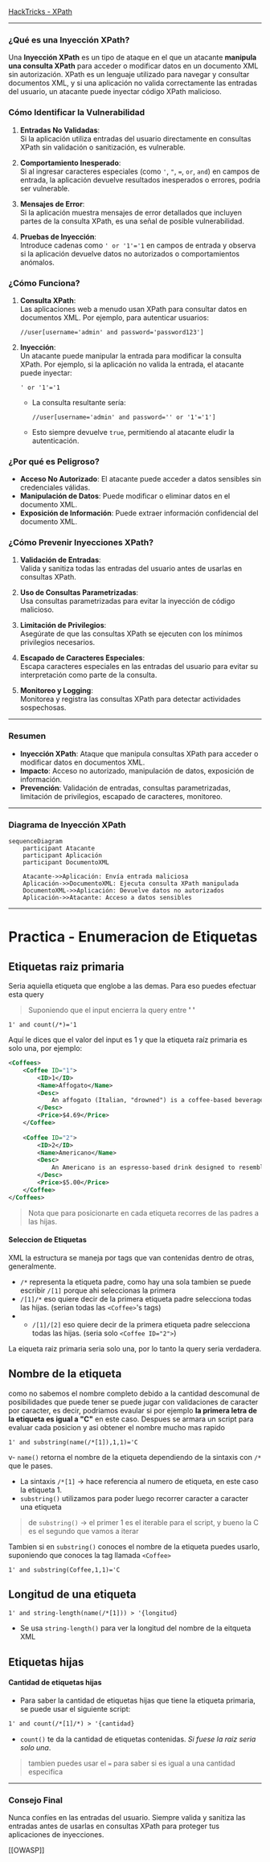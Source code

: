 [HackTricks - XPath](https://book.hacktricks.wiki/en/pentesting-web/xpath-injection.html)

---
### **¿Qué es una Inyección XPath?**

Una **Inyección XPath** es un tipo de ataque en el que un atacante **manipula una consulta XPath** para acceder o modificar datos en un documento XML sin autorización. XPath es un lenguaje utilizado para navegar y consultar documentos XML, y si una aplicación no valida correctamente las entradas del usuario, un atacante puede inyectar código XPath malicioso.

### **Cómo Identificar la Vulnerabilidad**

1. **Entradas No Validadas**:  
   Si la aplicación utiliza entradas del usuario directamente en consultas XPath sin validación o sanitización, es vulnerable.

2. **Comportamiento Inesperado**:  
   Si al ingresar caracteres especiales (como `'`, `"`, `=`, `or`, `and`) en campos de entrada, la aplicación devuelve resultados inesperados o errores, podría ser vulnerable.

3. **Mensajes de Error**:  
   Si la aplicación muestra mensajes de error detallados que incluyen partes de la consulta XPath, es una señal de posible vulnerabilidad.

4. **Pruebas de Inyección**:  
   Introduce cadenas como `' or '1'='1` en campos de entrada y observa si la aplicación devuelve datos no autorizados o comportamientos anómalos.

### **¿Cómo Funciona?**

1. **Consulta XPath**:  
   Las aplicaciones web a menudo usan XPath para consultar datos en documentos XML. Por ejemplo, para autenticar usuarios:
   ```xpath
   //user[username='admin' and password='password123']
   ```

2. **Inyección**:  
   Un atacante puede manipular la entrada para modificar la consulta XPath. Por ejemplo, si la aplicación no valida la entrada, el atacante puede inyectar:
   ```xpath
   ' or '1'='1
   ```
   - La consulta resultante sería:
     ```xpath
     //user[username='admin' and password='' or '1'='1']
     ```
   - Esto siempre devuelve `true`, permitiendo al atacante eludir la autenticación.


### **¿Por qué es Peligroso?**

- **Acceso No Autorizado**: El atacante puede acceder a datos sensibles sin credenciales válidas.
- **Manipulación de Datos**: Puede modificar o eliminar datos en el documento XML.
- **Exposición de Información**: Puede extraer información confidencial del documento XML.

### **¿Cómo Prevenir Inyecciones XPath?**

1. **Validación de Entradas**:  
   Valida y sanitiza todas las entradas del usuario antes de usarlas en consultas XPath.

2. **Uso de Consultas Parametrizadas**:  
   Usa consultas parametrizadas para evitar la inyección de código malicioso.

3. **Limitación de Privilegios**:  
   Asegúrate de que las consultas XPath se ejecuten con los mínimos privilegios necesarios.

4. **Escapado de Caracteres Especiales**:  
   Escapa caracteres especiales en las entradas del usuario para evitar su interpretación como parte de la consulta.

5. **Monitoreo y Logging**:  
   Monitorea y registra las consultas XPath para detectar actividades sospechosas.

---

### **Resumen**

- **Inyección XPath**: Ataque que manipula consultas XPath para acceder o modificar datos en documentos XML.
- **Impacto**: Acceso no autorizado, manipulación de datos, exposición de información.
- **Prevención**: Validación de entradas, consultas parametrizadas, limitación de privilegios, escapado de caracteres, monitoreo.

---

### **Diagrama de Inyección XPath**

```mermaid
sequenceDiagram
    participant Atacante
    participant Aplicación
    participant DocumentoXML

    Atacante->>Aplicación: Envía entrada maliciosa
    Aplicación->>DocumentoXML: Ejecuta consulta XPath manipulada
    DocumentoXML->>Aplicación: Devuelve datos no autorizados
    Aplicación->>Atacante: Acceso a datos sensibles
```

---

# Practica - Enumeracion de Etiquetas

## Etiquetas raiz primaria

Seria aquiella etiqueta que englobe a las demas. Para eso puedes efectuar esta query 

> Suponiendo que el input encierra la query entre **'   '**


```xpath
1' and count(/*)='1
```

Aquí le dices que  el valor del input es 1 y que la etiqueta raíz primaria es solo una, por ejemplo:

```xml
<Coffees>
	<Coffee ID="1">
		<ID>1</ID>
		<Name>Affogato</Name>
		<Desc>
			An affogato (Italian, "drowned") is a coffee-based beverage. It usually takes the form of a scoop of vanilla gelato or ice cream topped with a shot of hot espresso. Some variations also include a shot of Amaretto or other liqueur.
		</Desc>
		<Price>$4.69</Price>
	</Coffee>
	
	<Coffee ID="2">
		<ID>2</ID>
		<Name>Americano</Name>
		<Desc>
			An Americano is an espresso-based drink designed to resemble coffee brewed in a drip filter, considered popular in the United States of America. This drink consists of a single or double-shot of espresso combined with up to four or five ounces of hot water in a two-demitasse cup.
		</Desc>
		<Price>$5.00</Price>
	</Coffee>
</Coffees>
```

> Nota que para posicionarte en cada etiqueta recorres de las padres a las hijas.

#### Seleccion de Etiquetas
XML la estructura se maneja por tags que van contenidas dentro de otras, generalmente.

- `/*` representa la etiqueta padre, como hay una sola tambien se puede escribir `/[1]` porque ahi seleccionas la primera
- `/[1]/*` eso quiere decir de la primera etiqueta padre selecciona todas las hijas. (serian todas las `<Coffee>`'s tags)
- - `/[1]/[2]` eso quiere decir de la primera etiqueta padre selecciona todas las hijas. (seria solo `<Coffee ID="2">`)

La eiqueta raiz primaria seria solo una, por lo tanto la query seria verdadera.

## Nombre de la etiqueta

como no sabemos el nombre completo debido a la cantidad descomunal de posibilidades que puede tener se puede jugar con validaciones de caracter por caracter, es decir, podriamos evaular si por ejemplo **la primera letra de la etiqueta es igual a "C"** en este caso. Despues se armara un script para evaluar cada posicion y asi obtener el nombre mucho mas rapido

```
1' and substring(name(/*[1]),1,1)='C
```

v- `name()` retorna el nombre de la etiqueta dependiendo de la sintaxis con `/*` que le pases.
- La sintaxis `/*[1]` -> hace referencia al numero de etiqueta, en este caso la etiqueta 1.
- `substring()` utilizamos para poder luego recorrer caracter a caracter una etiqueta

> de `substring()` -> el primer 1 es el iterable para el script, y bueno la C es el segundo que vamos a iterar

Tambien si en `substring()` conoces el nombre de la etiqueta puedes usarlo, suponiendo que conoces la tag llamada `<Coffee>`

```
1' and substring(Coffee,1,1)='C
```

## Longitud de una etiqueta

```xml
1' and string-length(name(/*[1])) > '{longitud}
```

- Se usa `string-length()` para ver la longitud del nombre de la eitqueta XML


## Etiquetas hijas

#### Cantidad de etiquetas hijas
- Para saber la cantidad de etiquetas hijas que tiene la etiqueta primaria, se puede usar el siguiente script:

```XML
1' and count(/*[1]/*) > '{cantidad}
```

- `count()` te da la cantidad de etiquetas contenidas. *Si fuese la raiz seria solo una*.

> tambien puedes usar el `=` para saber si es igual a una cantidad especifica



---

### **Consejo Final**

Nunca confíes en las entradas del usuario. Siempre valida y sanitiza las entradas antes de usarlas en consultas XPath para proteger tus aplicaciones de inyecciones.

[[OWASP]]
